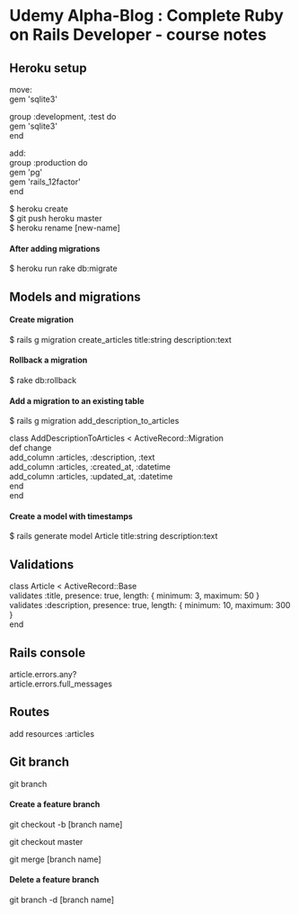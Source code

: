 <h1>Udemy Alpha-Blog : Complete Ruby on Rails Developer - course notes</h1>

<h2>Heroku setup</h2>

<p>move:<br>
gem 'sqlite3'</p>

<p>group :development, :test do<br>
gem 'sqlite3'<br>
end</p>

<p>add:<br>
group :production do<br>
  gem 'pg'<br>
  gem 'rails_12factor'<br>
end</p>

<p>$ heroku create<br>
$ git push heroku master<br>
$ heroku rename [new-name]</p>

<h4>After adding migrations</h4>
<p>$ heroku run rake db:migrate</p>

<h2>Models and migrations</h2>

<h4>Create migration</h4>
<p>$ rails g migration create_articles title:string description:text</p>

<h4>Rollback a migration</h4>
<p>$ rake db:rollback</p>

<h4>Add a migration to an existing table</h4>
<p>$ rails g migration add_description_to_articles</p>
<p>class AddDescriptionToArticles < ActiveRecord::Migration<br>
  def change<br>
    add_column :articles, :description, :text<br>
    add_column :articles, :created_at, :datetime<br>
    add_column :articles, :updated_at, :datetime<br>
  end<br>
end</p>

<h4>Create a model with timestamps</h4>
<p>$ rails generate model Article title:string description:text</p>

<h2>Validations</h2>
<p>class Article < ActiveRecord::Base<br>
  validates :title, presence: true, length: { minimum: 3, maximum: 50 }<br>
  validates :description, presence: true, length: { minimum: 10, maximum: 300 }<br>
end</p>

<h2>Rails console</h2>
<p>  article.errors.any?<br>
 article.errors.full_messages</p>

 <h2>Routes</h2>
 <p>add resources :articles</p>

<h2>Git branch</h2>
<p>git branch<p>

<h4>Create a feature branch</h4>
<p>git checkout -b [branch name]</p>
<p>git checkout master</p>
<p>git merge [branch name]</p>

<h4>Delete a feature branch</h4>
<p>git branch -d [branch name]</p>
